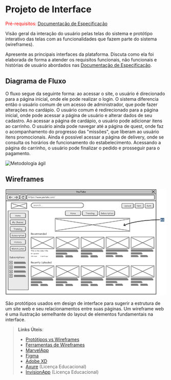 
# Projeto de Interface

<span style="color:red">Pré-requisitos: <a href="2-Especificação do Projeto.md"> Documentação de Especificação</a></span>

Visão geral da interação do usuário pelas telas do sistema e protótipo interativo das telas com as funcionalidades que fazem parte do sistema (wireframes).

 Apresente as principais interfaces da plataforma. Discuta como ela foi elaborada de forma a atender os requisitos funcionais, não funcionais e histórias de usuário abordados nas <a href="2-Especificação do Projeto.md"> Documentação de Especificação</a>.

## Diagrama de Fluxo
O fluxo segue da seguinte forma: ao acessar o site, o usuário é direcionado para a página inicial, onde ele pode realizar o login. O sistema diferencia então o usuário comum de um acesso de administrador, que pode fazer alterações no cardápio. O usuário comum é redirecionado para a página inicial, onde pode acessar a página de usuário e alterar dados de seu cadastro. Ao acessar a página de cardápio, o usuário pode adicionar itens ao carrinho. O usuário ainda pode navegar até a página de quest, onde faz o acompanhamento do progresso das "missões", que liberam ao usuário itens promocionais. Ainda é possível acessar a página de delivery, onde se consulta os horários de funcionamento do estabelecimento. Acessando a página do carrinho, o usuário pode finalizar o pedido e prosseguir para o pagamento.

![Metodologia ágil](https://github.com/ICEI-PUC-Minas-PMV-ADS/pmv-ads-2023-2-e2-proj-int-t7-burguerquest/assets/128400414/bbccc5f0-120e-4322-bddb-984ae0d30ce7)



## Wireframes

![Exemplo de Wireframe](img/wireframe-example.png)

São protótipos usados em design de interface para sugerir a estrutura de um site web e seu relacionamentos entre suas páginas. Um wireframe web é uma ilustração semelhante do layout de elementos fundamentais na interface.
 
> **Links Úteis**:
> - [Protótipos vs Wireframes](https://www.nngroup.com/videos/prototypes-vs-wireframes-ux-projects/)
> - [Ferramentas de Wireframes](https://rockcontent.com/blog/wireframes/)
> - [MarvelApp](https://marvelapp.com/developers/documentation/tutorials/)
> - [Figma](https://www.figma.com/)
> - [Adobe XD](https://www.adobe.com/br/products/xd.html#scroll)
> - [Axure](https://www.axure.com/edu) (Licença Educacional)
> - [InvisionApp](https://www.invisionapp.com/) (Licença Educacional)
